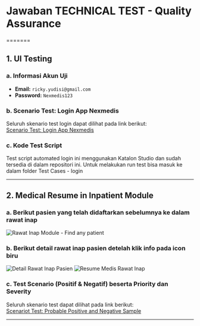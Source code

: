 # Jawaban TECHNICAL TEST - Quality Assurance
=======
## 1. UI Testing

### a. Informasi Akun Uji
- **Email:** `ricky.yudisi@gmail.com`  
- **Password:** `Nexmedis123`

### b. Scenario Test: Login App Nexmedis
Seluruh skenario test login dapat dilihat pada link berikut:  
[Scenario Test: Login App Nexmedis](https://docs.google.com/spreadsheets/d/1P8XvnBGqXei8nxlqluYYqDgibvE04pgefzoQd8x94-o/edit?usp=sharing)

### c. Kode Test Script
Test script automated login ini menggunakan Katalon Studio dan sudah tersedia di dalam repositori ini. Untuk melakukan run test bisa masuk ke dalam folder Test Cases - login

---

## 2. Medical Resume in Inpatient Module

### a. Berikut pasien yang telah didaftarkan sebelumnya ke dalam rawat inap
![Rawat Inap Module - Find any patient](https://github.com/user-attachments/assets/bd99d713-dc05-4089-9e05-adca8a0147c6)

### b. Berikut detail rawat inap pasien detelah klik info pada icon biru
![Detail Rawat Inap Pasien](https://github.com/user-attachments/assets/2564427a-8109-43d9-9abe-9e5c4b6ed1da)
![Resume Medis Rawat Inap](https://github.com/user-attachments/assets/31e31556-6769-4125-9147-2abff81b002d)

### c. Test Scenario (Positif & Negatif) beserta Priority dan Severity
Seluruh skenario test dapat dilihat pada link berikut:  
[Scenariot Test: Probable Positive and Negative Sample](https://docs.google.com/spreadsheets/d/18x7MUwm_Z2Y9jfDhjgOVECCZbby1vLabeet1kUuJVjc/edit?usp=sharing)

---





